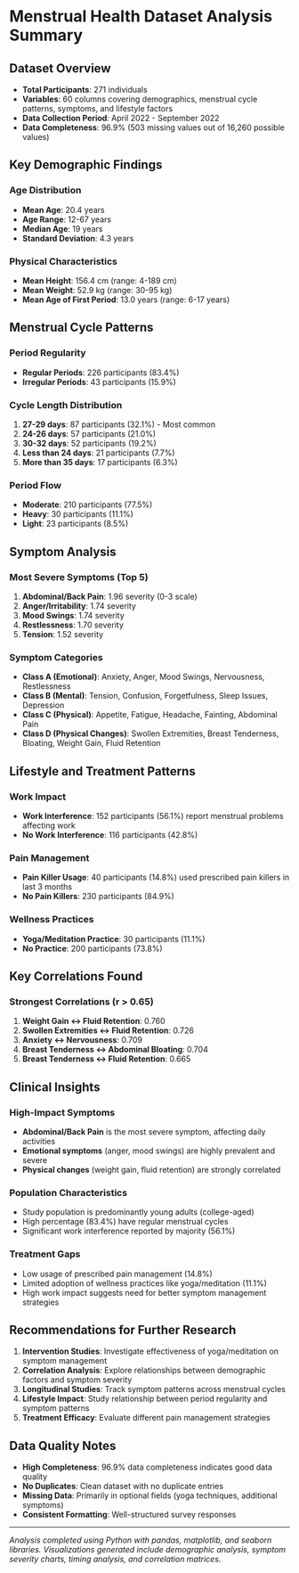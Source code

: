 # Menstrual Health Dataset Analysis Summary

## Dataset Overview
- **Total Participants**: 271 individuals
- **Variables**: 60 columns covering demographics, menstrual cycle patterns, symptoms, and lifestyle factors
- **Data Collection Period**: April 2022 - September 2022
- **Data Completeness**: 96.9% (503 missing values out of 16,260 possible values)

## Key Demographic Findings

### Age Distribution
- **Mean Age**: 20.4 years
- **Age Range**: 12-67 years
- **Median Age**: 19 years
- **Standard Deviation**: 4.3 years

### Physical Characteristics
- **Mean Height**: 156.4 cm (range: 4-189 cm)
- **Mean Weight**: 52.9 kg (range: 30-95 kg)
- **Mean Age of First Period**: 13.0 years (range: 6-17 years)

## Menstrual Cycle Patterns

### Period Regularity
- **Regular Periods**: 226 participants (83.4%)
- **Irregular Periods**: 43 participants (15.9%)

### Cycle Length Distribution
1. **27-29 days**: 87 participants (32.1%) - Most common
2. **24-26 days**: 57 participants (21.0%)
3. **30-32 days**: 52 participants (19.2%)
4. **Less than 24 days**: 21 participants (7.7%)
5. **More than 35 days**: 17 participants (6.3%)

### Period Flow
- **Moderate**: 210 participants (77.5%)
- **Heavy**: 30 participants (11.1%)
- **Light**: 23 participants (8.5%)

## Symptom Analysis

### Most Severe Symptoms (Top 5)
1. **Abdominal/Back Pain**: 1.96 severity (0-3 scale)
2. **Anger/Irritability**: 1.74 severity
3. **Mood Swings**: 1.74 severity
4. **Restlessness**: 1.70 severity
5. **Tension**: 1.52 severity

### Symptom Categories
- **Class A (Emotional)**: Anxiety, Anger, Mood Swings, Nervousness, Restlessness
- **Class B (Mental)**: Tension, Confusion, Forgetfulness, Sleep Issues, Depression
- **Class C (Physical)**: Appetite, Fatigue, Headache, Fainting, Abdominal Pain
- **Class D (Physical Changes)**: Swollen Extremities, Breast Tenderness, Bloating, Weight Gain, Fluid Retention

## Lifestyle and Treatment Patterns

### Work Impact
- **Work Interference**: 152 participants (56.1%) report menstrual problems affecting work
- **No Work Interference**: 116 participants (42.8%)

### Pain Management
- **Pain Killer Usage**: 40 participants (14.8%) used prescribed pain killers in last 3 months
- **No Pain Killers**: 230 participants (84.9%)

### Wellness Practices
- **Yoga/Meditation Practice**: 30 participants (11.1%)
- **No Practice**: 200 participants (73.8%)

## Key Correlations Found

### Strongest Correlations (r > 0.65)
1. **Weight Gain ↔ Fluid Retention**: 0.760
2. **Swollen Extremities ↔ Fluid Retention**: 0.726
3. **Anxiety ↔ Nervousness**: 0.709
4. **Breast Tenderness ↔ Abdominal Bloating**: 0.704
5. **Breast Tenderness ↔ Fluid Retention**: 0.665

## Clinical Insights

### High-Impact Symptoms
- **Abdominal/Back Pain** is the most severe symptom, affecting daily activities
- **Emotional symptoms** (anger, mood swings) are highly prevalent and severe
- **Physical changes** (weight gain, fluid retention) are strongly correlated

### Population Characteristics
- Study population is predominantly young adults (college-aged)
- High percentage (83.4%) have regular menstrual cycles
- Significant work interference reported by majority (56.1%)

### Treatment Gaps
- Low usage of prescribed pain management (14.8%)
- Limited adoption of wellness practices like yoga/meditation (11.1%)
- High work impact suggests need for better symptom management strategies

## Recommendations for Further Research

1. **Intervention Studies**: Investigate effectiveness of yoga/meditation on symptom management
2. **Correlation Analysis**: Explore relationships between demographic factors and symptom severity
3. **Longitudinal Studies**: Track symptom patterns across menstrual cycles
4. **Lifestyle Impact**: Study relationship between period regularity and symptom patterns
5. **Treatment Efficacy**: Evaluate different pain management strategies

## Data Quality Notes

- **High Completeness**: 96.9% data completeness indicates good data quality
- **No Duplicates**: Clean dataset with no duplicate entries
- **Missing Data**: Primarily in optional fields (yoga techniques, additional symptoms)
- **Consistent Formatting**: Well-structured survey responses

---

*Analysis completed using Python with pandas, matplotlib, and seaborn libraries. Visualizations generated include demographic analysis, symptom severity charts, timing analysis, and correlation matrices.*

